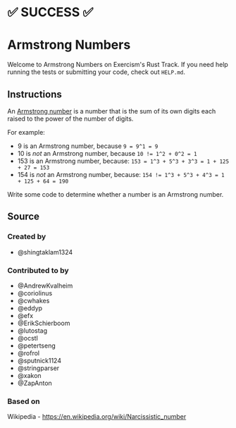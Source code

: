 # :white_check_mark: SUCCESS :white_check_mark:

# Armstrong Numbers

Welcome to Armstrong Numbers on Exercism's Rust Track.
If you need help running the tests or submitting your code, check out `HELP.md`.

## Instructions

An [Armstrong number](https://en.wikipedia.org/wiki/Narcissistic_number) is a number that is the sum of its own digits each raised to the power of the number of digits.

For example:

- 9 is an Armstrong number, because `9 = 9^1 = 9`
- 10 is *not* an Armstrong number, because `10 != 1^2 + 0^2 = 1`
- 153 is an Armstrong number, because: `153 = 1^3 + 5^3 + 3^3 = 1 + 125 + 27 = 153`
- 154 is *not* an Armstrong number, because: `154 != 1^3 + 5^3 + 4^3 = 1 + 125 + 64 = 190`

Write some code to determine whether a number is an Armstrong number.

## Source

### Created by

- @shingtaklam1324

### Contributed to by

- @AndrewKvalheim
- @coriolinus
- @cwhakes
- @eddyp
- @efx
- @ErikSchierboom
- @lutostag
- @ocstl
- @petertseng
- @rofrol
- @sputnick1124
- @stringparser
- @xakon
- @ZapAnton

### Based on

Wikipedia - https://en.wikipedia.org/wiki/Narcissistic_number